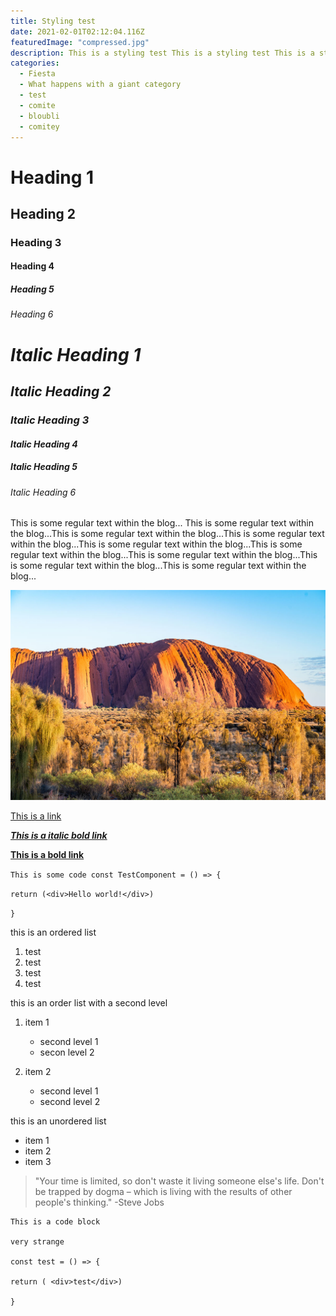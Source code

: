 ```yaml
---
title: Styling test
date: 2021-02-01T02:12:04.116Z
featuredImage: "compressed.jpg"
description: This is a styling test This is a styling test This is a styling test This is a styling test This is a styling test This is a styling test
categories:
  - Fiesta
  - What happens with a giant category
  - test
  - comite
  - bloubli
  - comitey
---
```


# Heading 1

## Heading 2

### Heading 3

#### Heading 4

##### Heading 5

###### Heading 6

# _Italic Heading 1_

## _Italic Heading 2_

### _Italic Heading 3_

#### _Italic Heading 4_

##### _Italic Heading 5_

###### _Italic Heading 6_

This is some regular text within the blog... This is some regular text within the blog...This is some regular text within the blog...This is some regular text within the blog...This is some regular text within the blog...This is some regular text within the blog...This is some regular text within the blog...This is some regular text within the blog...This is some regular text within the blog...

![this is the alt](compressed.jpg "this is the title")

[This is a link](https://vportier.com)

**_[This is a italic bold link](https://vportier.com)_**

**[This is a bold link](https://vportier.com)**

`This is some code const TestComponent = () => {`

`return (<div>Hello world!</div>)`

`}`

this is an ordered list

1. test
2. test
3. test
4. test

this is an order list with a second level

1. item 1

   - second level 1
   - secon level 2

2. item 2

   - second level 1
   - second level 2

this is an unordered list

- item 1
- item 2
- item 3

> "Your time is limited, so don't waste it living someone else's life. Don't be trapped by dogma – which is living with the results of other people's thinking." -Steve Jobs

```
This is a code block

very strange

const test = () => {

return ( <div>test</div>)

}
```
